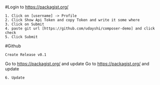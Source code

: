 #Login to https://packagist.org/

```
1. Click on [username] -> Profile
2. Click Show Api Token and copy Token and write it some where
3. Click on Submit
4. paste git url [https://github.com/udayshi/composer-demo] and click check
5. Click Submit
```

#Github
```
Create Release v0.1

```

Go to https://packagist.org/  and update
Go to https://packagist.org/  and update
```
6. Update 
```
